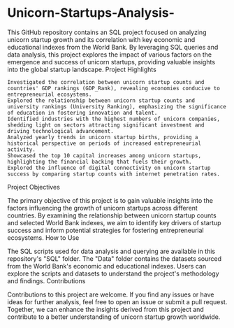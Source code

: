 # Unicorn-Startups-Analysis-

This GitHub repository contains an SQL project focused on analyzing unicorn startup growth and its correlation with key economic and educational indexes from the World Bank. By leveraging SQL queries and data analysis, this project explores the impact of various factors on the emergence and success of unicorn startups, providing valuable insights into the global startup landscape.
Project Highlights

    Investigated the correlation between unicorn startup counts and countries' GDP rankings (GDP_Rank), revealing economies conducive to entrepreneurial ecosystems.
    Explored the relationship between unicorn startup counts and university rankings (University Ranking), emphasizing the significance of education in fostering innovation and talent.
    Identified industries with the highest numbers of unicorn companies, shedding light on sectors attracting significant investment and driving technological advancement.
    Analyzed yearly trends in unicorn startup births, providing a historical perspective on periods of increased entrepreneurial activity.
    Showcased the top 10 capital increases among unicorn startups, highlighting the financial backing that fuels their growth.
    Explored the influence of digital connectivity on unicorn startup success by comparing startup counts with internet penetration rates.

Project Objectives

The primary objective of this project is to gain valuable insights into the factors influencing the growth of unicorn startups across different countries. By examining the relationship between unicorn startup counts and selected World Bank indexes, we aim to identify key drivers of startup success and inform potential strategies for fostering entrepreneurial ecosystems.
How to Use

The SQL scripts used for data analysis and querying are available in this repository's "SQL" folder. The "Data" folder contains the datasets sourced from the World Bank's economic and educational indexes. Users can explore the scripts and datasets to understand the project's methodology and findings.
Contributions

Contributions to this project are welcome. If you find any issues or have ideas for further analysis, feel free to open an issue or submit a pull request. Together, we can enhance the insights derived from this project and contribute to a better understanding of unicorn startup growth worldwide.
